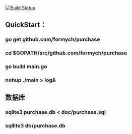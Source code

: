 [![Build Status](https://travis-ci.org/formych/purchase.svg?branch=master)](https://travis-ci.org/formych/purchase)
## QuickStart：
### go get github.com/formych/purchase
### cd $GOPATH/src/github.com/formych/purchase
### go build main.go
### nohup ./main > log&


## 数据库
### sqlite3 purchase.db < doc/purchase.sql
### sqllite3 db/purchase.db

